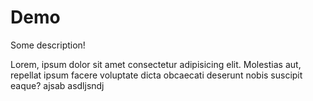 # Demo 

Some description! 

Lorem, ipsum dolor sit amet consectetur adipisicing elit. Molestias aut, repellat ipsum facere voluptate dicta obcaecati deserunt nobis suscipit eaque?
    ajsab asdljsndj 